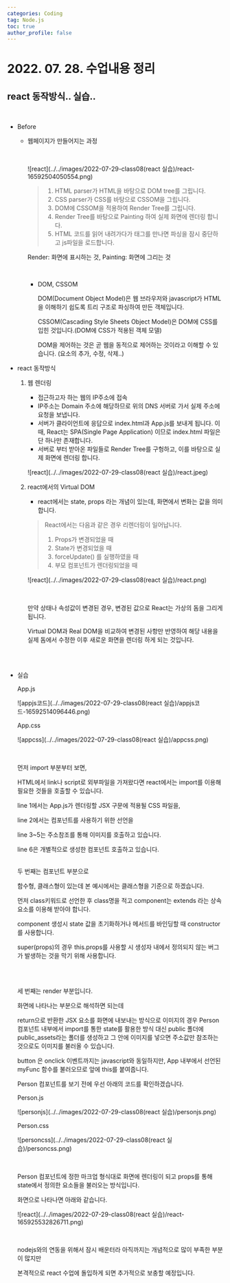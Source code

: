 ```yaml
---
categories: Coding	
tag: Node.js
toc: true
author_profile: false
---
```




# 2022. 07. 28. 수업내용 정리 #

## react 동작방식.. 실습..

<br>

* Before

  * 웹페이지가 만들어지는 과정

    <br>

    ![react](../../images/2022-07-29-class08(react 실습)/react-16592504050554.png)

    

    > 1. HTML parser가 HTML을 바탕으로 DOM tree를 그립니다.
    > 2. CSS parser가 CSS를 바탕으로 CSSOM을 그립니다.
    > 3. DOM에 CSSOM을 적용하여 Render Tree를 그립니다.
    > 4. Render Tree를 바탕으로 Painting 하여 실제 화면에 렌더링 합니다.
    > 5. HTML 코드를 읽어 내려가다가 <script></script> 태그를 만나면 파싱을 잠시 중단하고 js파일을 로드합니다.

    Render: 화면에 표시하는 것,  Painting: 화면에 그리는 것

    <br>

    * DOM, CSSOM

      DOM(Document Object Model)은 웹 브라우저와 javascript가 HTML을 이해하기 쉽도록 트리 구조로 파싱하여 만든 객체입니다.

      CSSOM(Cascading Style Sheets Object Model)은 DOM에 CSS를 입힌 것입니다.(DOM에 CSS가 적용된 객체 모델)

      DOM을 제어하는 것은 곧 웹을 동적으로 제어하는 것이라고 이해할 수 있습니다. (요소의 추가, 수정, 삭제..)

* react 동작방식

  1. 웹 렌더링

     * 접근하고자 하는 웹의 IP주소에 접속
     * IP주소는 Domain 주소에 해당하므로 위의 DNS 서버로 가서 실제 주소에 요청을 보냅니다.
     * 서버가 클라이언트에 응답으로 index.html과 App.js를 보내게 됩니다. 이때, React는 SPA(Single Page Application) 이므로 index.html 파일은 단 하나만 존재합니다.
     * 서버로 부터 받아온 파일들로 Render Tree를 구헝하고, 이를 바탕으로 실제 화면에 렌더링 합니다.

     ![react](../../images/2022-07-29-class08(react 실습)/react.jpeg)

  2. react에서의 Virtual DOM

     * react에서는 state, props 라는 개념이 있는데, 화면에서 변화는 값을 의미합니다.

     > React에서는 다음과 같은 경우 리렌더링이 일어납니다.
     >
     > 1.  Props가 변경되었을 때
     > 2. State가 변경되었을 때
     > 3. forceUpdate() 를 실행하였을 때
     > 4. 부모 컴포넌트가 렌더링되었을 때

     ![react](../../images/2022-07-29-class08(react 실습)/react.png)

     <br>

     만약 상태나 속성값이 변경된 경우, 변경된 값으로 React는 가상의 돔을 그리게 됩니다.

     Virtual DOM과 Real DOM을 비교하여 변경된 사항만 반영하여 해당 내용을 실제 돔에서 수정한 이후 새로운 화면을 렌더링 하게 되는 것입니다.

     <br><br>

* 실습

  App.js<br>

  ![appjs코드](../../images/2022-07-29-class08(react 실습)/appjs코드-16592514096446.png)

  App.css<br>

  ![appcss](../../images/2022-07-29-class08(react 실습)/appcss.png)

  <br>

  먼저 import 부분부터 보면, <br>

  HTML에서 link나 script로 외부파일을 가져왔다면 react에서는 import를 이용해 필요한 것들을 호출할 수 있습니다. <br>

  line 1에서는 App.js가 렌더링할 JSX 구문에 적용될 CSS 파일을, <br>

  line 2에서는 컴포넌트를 사용하기 위한 선언을 <br>

  line 3~5는 주소참조를 통해 이미지를 호출하고 있습니다.<br>

  line 6은 개별적으로 생성한 컴포넌트 호출하고 있습니다.<br><br>

  두 번째는 컴포넌트 부분으로

  함수형, 클래스형이 있는데 본 예시에서는 클래스형을 기준으로 하겠습니다.

  먼저 class키워드로 선언한 후 class명을 적고 component는 extends 라는 상속요소를 이용해 받아야 합니다.

  component 생성시 state 값을 초기화하거나 메서드를 바인딩할 때 constructor를 사용합니다.

  super(props)의 경우 this.props를 사용할 시 생성자 내에서 정의되지 않는 버그가 발생하는 것을 막기 위해 사용합니다.

  <br><br>

  세 번째는 render 부분입니다.

  화면에 나타나는 부분으로 해석하면 되는데 

  return으로 반환한 JSX 요소를 화면에 내보내는 방식으로 이미지의 경우 Person 컴포넌트 내부에서 import를 통한 state를 활용한 방식 대신 public 폴더에 public_assets라는 폴더를 생성하고 그 안에 이미지를 넣으면 주소값만 참조하는 것으로도 이미지를 불러올 수 있습니다.

  button 은 onclick 이벤트까지는 javascript와 동일하지만, App 내부에서 선언된 myFunc 함수를 불러오므로 앞에 this를 붙여줍니다.

  Person 컴포넌트를 보기 전에 우선 아래의 코드를 확인하겠습니다.<br>

  Person.js<br>

  ![personjs](../../images/2022-07-29-class08(react 실습)/personjs.png)

  Person.css<br>

  ![personcss](../../images/2022-07-29-class08(react 실습)/personcss.png)

  <br>

  Person 컴포넌트에 정한 마크업 형식대로 화면에 렌더링이 되고 props를 통해 state에서 정의한 요소들을 불러오는 방식입니다. <br>

  화면으로 나타나면 아래와 같습니다.<br>

  ![react](../../images/2022-07-29-class08(react 실습)/react-165925532826711.png)

  <br>

  nodejs와의 연동을 위해서 잠시 배운터라 아직까지는 개념적으로 많이 부족한 부분이 많지만 

  본격적으로 react 수업에 돌입하게 되면 추가적으로 보충할 예정입니다. 

  

  

  

  

  

  

  

  